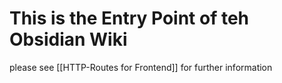 # This is the Entry Point of teh Obsidian Wiki

please see [[HTTP-Routes for Frontend]] for further information


